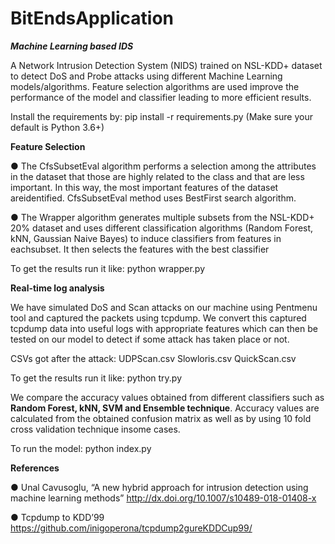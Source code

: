 # BitEndsApplication
<b><i>Machine Learning based IDS</i></b>

A Network Intrusion Detection System (NIDS) trained on NSL-KDD+ dataset to detect DoS and Probe attacks using different Machine
Learning models/algorithms. Feature selection algorithms are used improve the performance of the model and classifier leading to more
efficient results.

Install the requirements by:
pip install -r requirements.py (Make sure your default is Python 3.6+)

<b>Feature Selection</b>

● The CfsSubsetEval algorithm performs a selection among the attributes in the dataset that those are highly related to the class and that are less
important. In this way, the most important features of the dataset areidentified. CfsSubsetEval method uses BestFirst search algorithm.

● The Wrapper algorithm generates multiple subsets from the NSL-KDD+ 20% dataset and uses different classification algorithms (Random Forest,
kNN, Gaussian Naive Bayes) to induce classifiers from features in eachsubset. It then selects the features with the best classifier

To get the results run it like:
python wrapper.py

<b>Real-time log analysis</b>

We have simulated DoS and Scan attacks on our machine using Pentmenu tool and captured the packets using tcpdump.
We convert this captured tcpdump data into useful logs with appropriate features which can then be tested on our model to detect if some attack has taken place or not.

CSVs got after the attack:
UDPScan.csv
Slowloris.csv
QuickScan.csv

To get the results run it like:
python try.py

We compare the accuracy values obtained from different classifiers such as <b>Random Forest, kNN, SVM and Ensemble technique</b>.
Accuracy values are calculated from the obtained confusion matrix as well as by using 10 fold cross validation technique insome cases.

To run the model:
python index.py

<b>References</b>

● Unal Cavusoglu, “A new hybrid approach for intrusion detection using machine learning methods”
http://dx.doi.org/10.1007/s10489-018-01408-x

● Tcpdump to KDD’99
https://github.com/inigoperona/tcpdump2gureKDDCup99/

